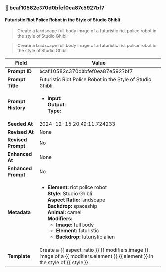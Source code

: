 

### 📜 bcaf10582c370d0bfef0ea87e5927bf7

#### Futuristic Riot Police Robot in the Style of Studio Ghibli

> Create a landscape full body image of a futuristic riot police robot in the style of Studio Ghibli

> Create a landscape full body image of a futuristic riot police robot in the style of Studio Ghibli

| Field          | Value                                                                                                                                                                      |
|----------------|----------------------------------------------------------------------------------------------------------------------------------------------------------------------------|
| **Prompt ID**  | bcaf10582c370d0bfef0ea87e5927bf7                                                                                                                                                            |
| **Prompt Title**  | Futuristic Riot Police Robot in the Style of Studio Ghibli                                                                                                                                                            |
| **Prompt History** | <ul><li>**Input:**  <br> **Output:**  <br> **Type:** </li></ul> |
| **Seeded At** | 2024-12-15 20:49:11.724233                                                                                                                                                   |
| **Revised At** | None                                                                                                                                                   |
| **Revised Prompt** | No                                                                                                                                                                      |
| **Enhanced At** | None                                                                                                                                                  |
| **Enhanced Prompt** | No                                                                                                                                                                    |
| **Metadata**   | <ul><li>**Element:** riot police robot <br> **Style:** Studio Ghibli <br> **Aspect Ratio:** landscape <br> **Backdrop:** spaceship <br> **Animal:** camel <br> **Modifiers:**<ul><li>**Image:** full body</li><li>**Element:** futuristic</li><li>**Backdrop:** futuristic alien</li></ul></li></ul> |
| **Template**   | Create a {{ aspect_ratio }} {{ modifiers.image }} image of a {{ modifiers.element }} {{ element }} in the style of {{ style }}                                                                                                                                           |


